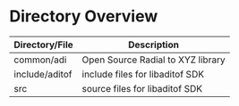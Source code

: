 # Directory Overview

| Directory/File | Description |
| --------- | ----------- |
| common/adi | Open Source Radial to XYZ library |
| include/aditof | include files for libaditof SDK |
| src | source files for libaditof SDK |
